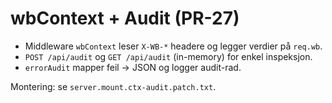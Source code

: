 # wbContext + Audit (PR-27)

- Middleware `wbContext` leser `X-WB-*` headere og legger verdier på `req.wb`.
- `POST /api/audit` og `GET /api/audit` (in-memory) for enkel inspeksjon.
- `errorAudit` mapper feil → JSON og logger audit-rad.

Montering: se `server.mount.ctx-audit.patch.txt`.